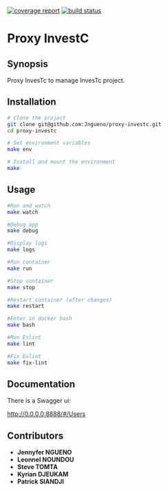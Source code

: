 [![coverage report]()]()
[![build status]()]()

Proxy InvestC
===================

## Synopsis

Proxy InvesTc to manage InvesTc project.

## Installation

``` bash
# Clone the project
git clone git@github.com:Jngueno/proxy-investc.git
cd proxy-investc

# Set environment variables
make env

# Install and mount the environment
make
```

## Usage

``` bash
#Run and watch
make watch

#Debug app
make debug

#Display logs
make logs

#Run container
make run

#Stop container
make stop

#Restart container (after changes)
make restart

#Enter in docker bash
make bash

#Run Eslint
make lint

#Fix Eslint
make fix-lint
```


## Documentation

There is a Swagger ui:

http://0.0.0.0:8888/#/Users


## Contributors

* **Jennyfer NGUENO**
* **Leonnel NOUNDOU**
* **Steve TOMTA**
* **Kyrian DJEUKAM**
* **Patrick SIANDJI**
